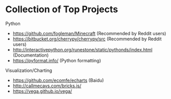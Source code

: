 # Collection of Top Projects

Python
- https://github.com/fogleman/Minecraft  (Recommended by Reddit users)
- https://bitbucket.org/cherrypy/cherrypy/src (Recommended by Reddit users)
- http://interactivepython.org/runestone/static/pythonds/index.html (Documentation)
- https://pyformat.info/ (Python formatting)


Visualization/Charting
- https://github.com/ecomfe/echarts (Baidu)
- http://callmecavs.com/bricks.js/
- https://vega.github.io/vega/
